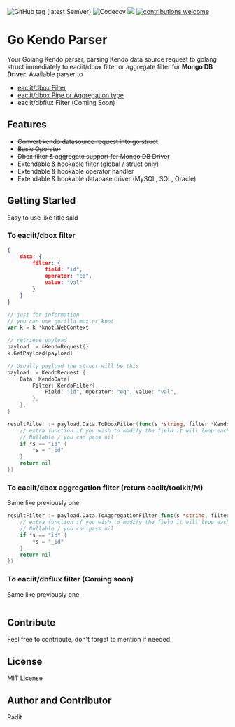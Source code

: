 ![GitHub tag (latest SemVer)](https://img.shields.io/github/tag/raditzlawliet/gokendoparser.svg?label=release)
![Codecov](https://img.shields.io/codecov/c/github/raditzlawliet/gokendoparser.svg)
[![](https://godoc.org/github.com/raditzlawliet/gokendoparser?status.svg)](http://godoc.org/github.com/raditzlawliet/gokendoparser)
[![contributions welcome](https://img.shields.io/badge/contributions-welcome-brightgreen.svg?style=flat)](https://github.com/raditzlawliet/gokendoparser/issues)
<!-- [![Go Report Card](https://goreportcard.com/badge/github.com/raditzlawliet/gokendoparser)](https://goreportcard.com/report/github.com/raditzlawliet/gokendoparser) -->

# Go Kendo Parser
Your Golang Kendo parser, parsing Kendo data source request to golang struct immediately to eaciit/dbox filter or aggregate filter for **Mongo DB Driver**. Available parser to
- [eaciit/dbox Filter](https://github.com/eaciit/dbox)
- [eaciit/dbox Pipe or Aggregation type](https://github.com/eaciit/dbox)
- eaciit/dbflux Filter (Coming Soon)

## Features
- ~~Convert kendo datasource request into go struct~~
- ~~Basic Operator~~
- ~~Dbox filter & aggregate support for Mongo DB Driver~~
- Extendable & hookable filter (global / struct only)
- Extendable & hookable operator handler
- Extendable & hookable database driver (MySQL, SQL, Oracle)

## Getting Started
Easy to use like title said

### To eaciit/dbox filter
```json
{
    data: {
        filter: {
            field: "id",
            operator: "eq",
            value: "val"
        }
    }
}
```

```go
// just for information
// you can use gorilla mux or knot
var k = k *knot.WebContext

// retrieve payload
payload := &KendoRequest{}
k.GetPayload(payload)

// Usually payload the struct will be this
payload := KendoRequest {
    Data: KendoData{
        Filter: KendoFilter{
            Field: "id", Operator: "eq", Value: "val",
        },
    },
}

resultFilter := payload.Data.ToDboxFilter(func(s *string, filter *KendoFilter) *dbox.Filter {
    // extra function if you wish to modify the field it will loop each filter
    // Nullable / you can pass nil
    if *s == "id" {
        *s = "_id"
    }
    return nil
})
```

### To eaciit/dbox aggregation filter (return eaciit/toolkit/M)
Same like previously one

```go
resultFilter := payload.Data.ToAggregationFilter(func(s *string, filter *KendoFilter) tk.M {
    // extra function if you wish to modify the field it will loop each filter
    // Nullable / you can pass nil
    if *s == "id" {
        *s = "_id"
    }
    return nil
})

```
### To eaciit/dbflux filter (Coming soon)
Same like previously one
```go
```

## Contribute
Feel free to contribute, don't forget to mention if needed

## License
MIT License 

## Author and Contributor
Radit